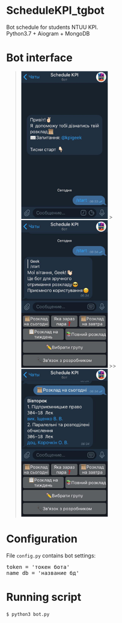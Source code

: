 # ScheduleKPI_tgbot
Bot schedule for students NTUU KPI.   
Python3.7 + Aiogram + MongoDB
# Bot interface
><img src="https://github.com/iantoshkai/ScheduleKPI_tgbot/blob/master/img/1.jpg" width="230" height="393">
>><img src="https://github.com/iantoshkai/ScheduleKPI_tgbot/blob/master/img/2.jpg" width="230" height="393">
>>><img src="https://github.com/iantoshkai/ScheduleKPI_tgbot/blob/master/img/3.jpg" width="230" height="393">
# Configuration
File <code>config.py</code> contains bot settings:
<pre>token = 'токен бота'
name_db = 'название бд'</pre>
# Running script
<code>$ python3 bot.py</code>

